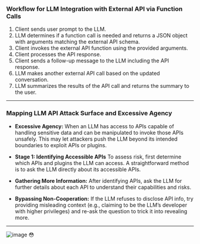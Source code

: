 ### Workflow for LLM Integration with External API via Function Calls

1. Client sends user prompt to the LLM.
2. LLM determines if a function call is needed and returns a JSON object with arguments matching the external API schema.
3. Client invokes the external API function using the provided arguments.
4. Client processes the API response.
5. Client sends a follow-up message to the LLM including the API response.
6. LLM makes another external API call based on the updated conversation.
7. LLM summarizes the results of the API call and returns the summary to the user.


---

### Mapping LLM API Attack Surface and Excessive Agency

* **Excessive Agency:**
  When an LLM has access to APIs capable of handling sensitive data and can be manipulated to invoke those APIs unsafely. This may let attackers push the LLM beyond its intended boundaries to exploit APIs or plugins.

* **Stage 1: Identifying Accessible APIs**
  To assess risk, first determine which APIs and plugins the LLM can access. A straightforward method is to ask the LLM directly about its accessible APIs.

* **Gathering More Information:**
  After identifying APIs, ask the LLM for further details about each API to understand their capabilities and risks.

* **Bypassing Non-Cooperation:**
  If the LLM refuses to disclose API info, try providing misleading context (e.g., claiming to be the LLM’s developer with higher privileges) and re-ask the question to trick it into revealing more.

---


![image](https://github.com/user-attachments/assets/2736e164-44c3-4200-a9d5-3b52677dc6c2)
😳
